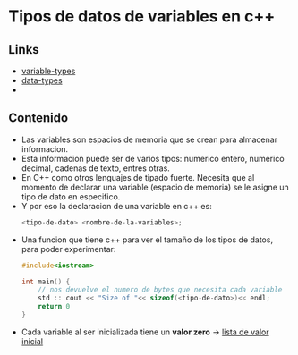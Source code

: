 # Tipos de datos de variables en c++

## Links
- [variable-types](https://www.tutorialspoint.com/cplusplus/cpp_variable_types.htm)
- [data-types](https://www.tutorialspoint.com/cplusplus/cpp_data_types.htm)
- 

## Contenido

- Las variables son espacios de memoria que se crean para almacenar informacion.
- Esta informacion puede ser de varios tipos: numerico entero, numerico decimal, cadenas de texto, entres otras.
- En C++ como otros lenguajes de tipado fuerte. Necesita que al momento de declarar una variable (espacio de memoria) se le asigne un tipo de dato en especifico.
- Y por eso la declaracion de una variable en c++ es:
    ```cpp
    <tipo-de-dato> <nombre-de-la-variables>;
    ```
- Una funcion que tiene c++ para ver el tamaño de los tipos de datos, para poder experimentar:
    ```cpp
    #include<iostream>

    int main() {
        // nos devuelve el numero de bytes que necesita cada variable
        std :: cout << "Size of "<< sizeof(<tipo-de-dato>)<< endl;
        return 0
    }
    ```
- Cada variable al ser inicializada tiene un **valor zero** -> [lista de valor inicial](https://www.tutorialspoint.com/cplusplus/cpp_variable_scope.htm)

